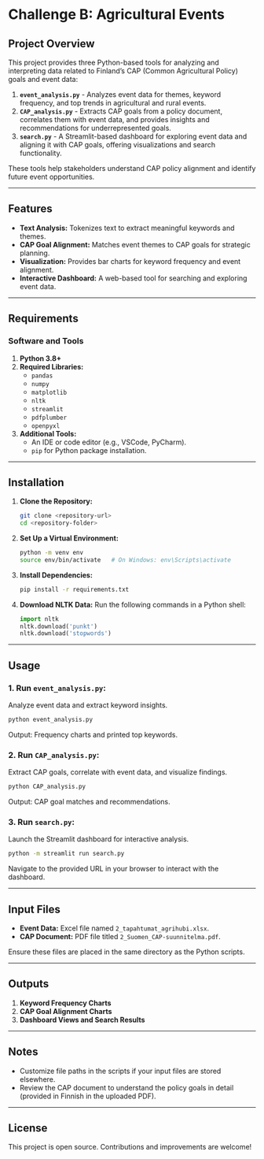 
# Challenge B: Agricultural Events

## Project Overview

This project provides three Python-based tools for analyzing and interpreting data related to Finland’s CAP (Common Agricultural Policy) goals and event data:

1. **`event_analysis.py`** - Analyzes event data for themes, keyword frequency, and top trends in agricultural and rural events.
2. **`CAP_analysis.py`** - Extracts CAP goals from a policy document, correlates them with event data, and provides insights and recommendations for underrepresented goals.
3. **`search.py`** - A Streamlit-based dashboard for exploring event data and aligning it with CAP goals, offering visualizations and search functionality.

These tools help stakeholders understand CAP policy alignment and identify future event opportunities.

---

## Features

- **Text Analysis:** Tokenizes text to extract meaningful keywords and themes.
- **CAP Goal Alignment:** Matches event themes to CAP goals for strategic planning.
- **Visualization:** Provides bar charts for keyword frequency and event alignment.
- **Interactive Dashboard:** A web-based tool for searching and exploring event data.

---

## Requirements

### Software and Tools
1. **Python 3.8+**
2. **Required Libraries:**
   - `pandas`
   - `numpy`
   - `matplotlib`
   - `nltk`
   - `streamlit`
   - `pdfplumber`
   - `openpyxl`
3. **Additional Tools:**
   - An IDE or code editor (e.g., VSCode, PyCharm).
   - `pip` for Python package installation.

---

## Installation

1. **Clone the Repository:**
   ```bash
   git clone <repository-url>
   cd <repository-folder>
   ```

2. **Set Up a Virtual Environment:**
   ```bash
   python -m venv env
   source env/bin/activate   # On Windows: env\Scripts\activate
   ```

3. **Install Dependencies:**
   ```bash
   pip install -r requirements.txt
   ```

4. **Download NLTK Data:**
   Run the following commands in a Python shell:
   ```python
   import nltk
   nltk.download('punkt')
   nltk.download('stopwords')
   ```

---

## Usage

### 1. **Run `event_analysis.py`:**
   Analyze event data and extract keyword insights.
   ```bash
   python event_analysis.py
   ```
   Output: Frequency charts and printed top keywords.

### 2. **Run `CAP_analysis.py`:**
   Extract CAP goals, correlate with event data, and visualize findings.
   ```bash
   python CAP_analysis.py
   ```
   Output: CAP goal matches and recommendations.

### 3. **Run `search.py`:**
   Launch the Streamlit dashboard for interactive analysis.
   ```bash
   python -m streamlit run search.py
   ```
   Navigate to the provided URL in your browser to interact with the dashboard.

---

## Input Files

- **Event Data:** Excel file named `2_tapahtumat_agrihubi.xlsx`.
- **CAP Document:** PDF file titled `2_Suomen_CAP-suunnitelma.pdf`.

Ensure these files are placed in the same directory as the Python scripts.

---

## Outputs

1. **Keyword Frequency Charts**
2. **CAP Goal Alignment Charts**
3. **Dashboard Views and Search Results**

---

## Notes

- Customize file paths in the scripts if your input files are stored elsewhere.
- Review the CAP document to understand the policy goals in detail (provided in Finnish in the uploaded PDF).

---

## License

This project is open source. Contributions and improvements are welcome!
